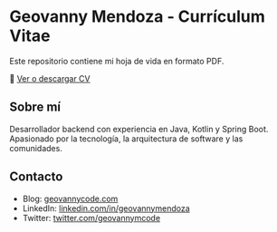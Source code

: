 # Geovanny Mendoza - Currículum Vitae

Este repositorio contiene mi hoja de vida en formato PDF.

📄 [Ver o descargar CV](./Geovanny_Mendoza_CV.pdf)

## Sobre mí

Desarrollador backend con experiencia en Java, Kotlin y Spring Boot.  
Apasionado por la tecnología, la arquitectura de software y las comunidades.

## Contacto

- Blog: [geovannycode.com](https://geovannycode.com)  
- LinkedIn: [linkedin.com/in/geovannymendoza](https://www.linkedin.com/in/geovannymendoza)  
- Twitter: [twitter.com/geovannymcode](https://twitter.com/geovannymcode)
